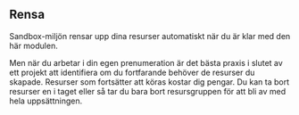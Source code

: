 ## <a name="clean-up"></a>Rensa

Sandbox-miljön rensar upp dina resurser automatiskt när du är klar med den här modulen. 

Men när du arbetar i din egen prenumeration är det bästa praxis i slutet av ett projekt att identifiera om du fortfarande behöver de resurser du skapade. Resurser som fortsätter att köras kostar dig pengar. Du kan ta bort resurser en i taget eller så tar du bara bort resursgruppen för att bli av med hela uppsättningen.
